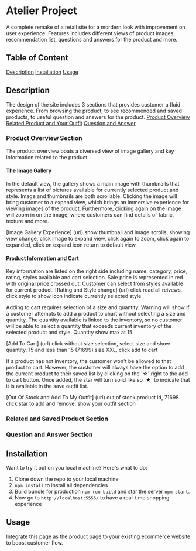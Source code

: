 # Atelier Project
A complete remake of a retail site for a mordern look with improvement on user experience. Features includes different views of product images, recommendation list, questions and answers for the product and more.

## Table of Content
[Description](https://github.com/rpp36-fec-roboto/FEC-Project/tree/overview#description)
[Installation](https://github.com/rpp36-fec-roboto/FEC-Project/tree/overview#installation)
[Usage](https://github.com/rpp36-fec-roboto/FEC-Project/tree/overview#usage)

## Description
The design of the site includes 3 sections that provides customer a fluid experience. From browsing the product, to see recommended and saved products, to useful question and answers for the product.
[Product Overview](https://github.com/rpp36-fec-roboto/FEC-Project/tree/overview#product-overview-section)
[Related Product and Your Outfit](https://github.com/rpp36-fec-roboto/FEC-Project/tree/overview#product-overview-section)
[Question and Answer](https://github.com/rpp36-fec-roboto/FEC-Project/tree/overview#product-overview-section)

### Product Overview Section
The product overview boats a diversed view of image gallery and key information related to the product.
#### The Image Gallery
In the default view, the gallery shows a main image with thumbnails that represents a list of pictures available for currently selected product and style. Image and thumbnails are both scrollable.
Clicking the image will bring customer to a expand view, which brings an immersive experience for viewing images of the product. Furthermore, clicking again on the image will zoom in on the image, where customers can find details of fabric, texture and more.

[Image Gallery Experience] (url) show thumbnail and image scrolls, showing view change, click image to expand view, click again to zoom, click again to expanded, click on expand icon return to default view

#### Product Information and Cart
Key information are listed on the right side including name, category, price, rating, styles available and cart selection. Sale price is represented in red with original price crossed out. Customer can select from styles available for current product.
[Rating and Style change] (url) click read all reivews, click style to show icon indicate currently selected style

Adding to cart requires selection of a size and quantity. Warning will show if a customer attempts to add a product to chart without selecting a size and quantity. The quantity available is linked to the inventory, so no customer will be able to select a quantity that exceeds current inventory of the selected product and style. Quantity show max at 15.

[Add To Cart] (url) click without size selection, select size and show quantity, 15 and less than 15 (71699) size XXL, click add to cart

If a product has not inventory, the customer won't be allowed to that product to cart. However, the customer will always have the option to add the current product to their saved list by clicking on the '☆' right to the add to cart button. Once added, the star will turn solid like so '★' to indicate that it is available in the save outfit list.

[Out Of Stock and Add To My Outfit] (url) out of stock product id, 71698. click star to add and remove, show your outfit section

### Related and Saved Product Section
### Question and Answer Section

## Installation
Want to try it out on you local machine? Here's what to do:
1. Clone down the repo to your local machine
2. `npm install` to install all dependencies
3. Build bundle for production `npm run build` and star the server `npm start`.
4. Now go to `http://localhost:5555/` to have a real-time shopping experience

## Usage
Integrate this page as the product page to your existing ecommerce website to boost customer flow.
